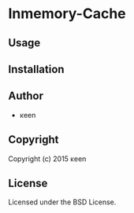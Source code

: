 # Inmemory-Cache

## Usage

## Installation

## Author

* κeen

## Copyright

Copyright (c) 2015 κeen

## License

Licensed under the BSD License.
